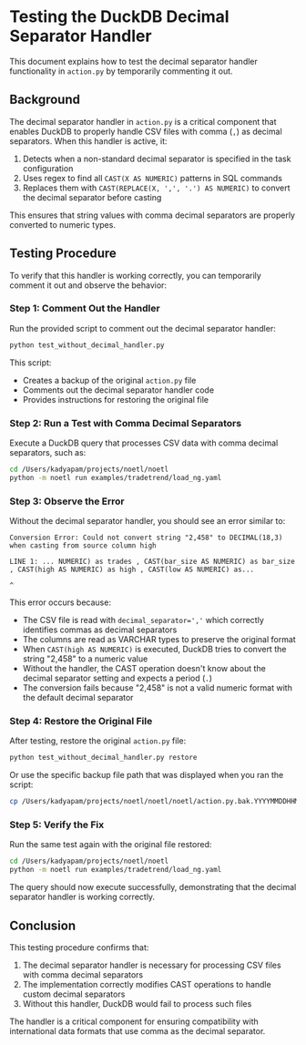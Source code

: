 # Testing the DuckDB Decimal Separator Handler

This document explains how to test the decimal separator handler functionality in `action.py` by temporarily commenting it out.

## Background

The decimal separator handler in `action.py` is a critical component that enables DuckDB to properly handle CSV files with comma (`,`) as decimal separators. When this handler is active, it:

1. Detects when a non-standard decimal separator is specified in the task configuration
2. Uses regex to find all `CAST(X AS NUMERIC)` patterns in SQL commands
3. Replaces them with `CAST(REPLACE(X, ',', '.') AS NUMERIC)` to convert the decimal separator before casting

This ensures that string values with comma decimal separators are properly converted to numeric types.

## Testing Procedure

To verify that this handler is working correctly, you can temporarily comment it out and observe the behavior:

### Step 1: Comment Out the Handler

Run the provided script to comment out the decimal separator handler:

```bash
python test_without_decimal_handler.py
```

This script:
- Creates a backup of the original `action.py` file
- Comments out the decimal separator handler code
- Provides instructions for restoring the original file

### Step 2: Run a Test with Comma Decimal Separators

Execute a DuckDB query that processes CSV data with comma decimal separators, such as:

```bash
cd /Users/kadyapam/projects/noetl/noetl
python -m noetl run examples/tradetrend/load_ng.yaml
```

### Step 3: Observe the Error

Without the decimal separator handler, you should see an error similar to:

```
Conversion Error: Could not convert string "2,458" to DECIMAL(18,3) when casting from source column high

LINE 1: ... NUMERIC) as trades , CAST(bar_size AS NUMERIC) as bar_size , CAST(high AS NUMERIC) as high , CAST(low AS NUMERIC) as...
                                                                         ^
```

This error occurs because:
- The CSV file is read with `decimal_separator=','` which correctly identifies commas as decimal separators
- The columns are read as VARCHAR types to preserve the original format
- When `CAST(high AS NUMERIC)` is executed, DuckDB tries to convert the string "2,458" to a numeric value
- Without the handler, the CAST operation doesn't know about the decimal separator setting and expects a period (`.`)
- The conversion fails because "2,458" is not a valid numeric format with the default decimal separator

### Step 4: Restore the Original File

After testing, restore the original `action.py` file:

```bash
python test_without_decimal_handler.py restore
```

Or use the specific backup file path that was displayed when you ran the script:

```bash
cp /Users/kadyapam/projects/noetl/noetl/noetl/action.py.bak.YYYYMMDDHHMMSS /Users/kadyapam/projects/noetl/noetl/noetl/action.py
```

### Step 5: Verify the Fix

Run the same test again with the original file restored:

```bash
cd /Users/kadyapam/projects/noetl/noetl
python -m noetl run examples/tradetrend/load_ng.yaml
```

The query should now execute successfully, demonstrating that the decimal separator handler is working correctly.

## Conclusion

This testing procedure confirms that:

1. The decimal separator handler is necessary for processing CSV files with comma decimal separators
2. The implementation correctly modifies CAST operations to handle custom decimal separators
3. Without this handler, DuckDB would fail to process such files

The handler is a critical component for ensuring compatibility with international data formats that use comma as the decimal separator.